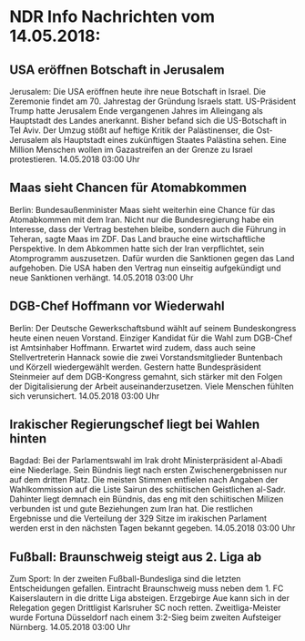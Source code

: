 # NDR Info Nachrichten vom 14.05.2018:


## USA eröffnen Botschaft in Jerusalem
Jerusalem: Die USA eröffnen heute ihre neue Botschaft in Israel. Die Zeremonie findet am 70. Jahrestag der Gründung Israels statt. US-Präsident Trump hatte Jerusalem Ende vergangenen Jahres im Alleingang als Hauptstadt des Landes anerkannt. Bisher befand sich die US-Botschaft in Tel Aviv. Der Umzug stößt auf heftige Kritik der Palästinenser, die Ost-Jerusalem als Hauptstadt eines zukünftigen Staates Palästina sehen. Eine Million Menschen wollen im Gazastreifen an der Grenze zu Israel protestieren. 14.05.2018 03:00 Uhr 

## Maas sieht Chancen für Atomabkommen
Berlin: Bundesaußenminister Maas sieht weiterhin eine Chance für das Atomabkommen mit dem Iran. Nicht nur die Bundesregierung habe ein Interesse, dass der Vertrag bestehen bleibe, sondern auch die Führung in Teheran, sagte Maas im ZDF. Das Land brauche eine wirtschaftliche Perspektive. In dem Abkommen hatte sich der Iran verpflichtet, sein Atomprogramm auszusetzen. Dafür wurden die Sanktionen gegen das Land aufgehoben. Die USA haben den Vertrag nun einseitig aufgekündigt und neue Sanktionen verhängt. 14.05.2018 03:00 Uhr 

## DGB-Chef Hoffmann vor Wiederwahl
Berlin: Der Deutsche Gewerkschaftsbund wählt auf seinem Bundeskongress heute einen neuen Vorstand. Einziger Kandidat für die Wahl zum DGB-Chef ist Amtsinhaber Hoffmann. Erwartet wird zudem, dass auch seine Stellvertreterin Hannack sowie die zwei Vorstandsmitglieder Buntenbach und Körzell wiedergewählt werden. Gestern hatte Bundespräsident Steinmeier auf dem DGB-Kongress gemahnt, sich stärker mit den Folgen der Digitalisierung der Arbeit auseinanderzusetzen. Viele Menschen fühlten sich verunsichert. 14.05.2018 03:00 Uhr 

## Irakischer Regierungschef liegt bei Wahlen hinten
Bagdad: Bei der Parlamentswahl im Irak droht Ministerpräsident al-Abadi eine Niederlage. Sein Bündnis liegt nach ersten Zwischenergebnissen nur auf dem dritten Platz. Die meisten Stimmen entfielen nach Angaben der Wahlkommission auf die Liste Sairun des schiitischen Geistlichen al-Sadr. Dahinter liegt demnach ein Bündnis, das eng mit den schiitischen Milizen verbunden ist und gute Beziehungen zum Iran hat. Die restlichen Ergebnisse und die Verteilung der 329 Sitze im irakischen Parlament werden erst in den nächsten Tagen bekannt gegeben. 14.05.2018 03:00 Uhr 

## Fußball: Braunschweig steigt aus 2. Liga ab
Zum Sport: In der zweiten Fußball-Bundesliga sind die letzten Entscheidungen gefallen. Eintracht Braunschweig muss neben dem 1. FC Kaiserslautern in die dritte Liga absteigen. Erzgebirge Aue kann sich in der Relegation gegen Drittligist Karlsruher SC noch retten. Zweitliga-Meister wurde Fortuna Düsseldorf nach einem 3:2-Sieg beim zweiten Aufsteiger Nürnberg. 14.05.2018 03:00 Uhr 
